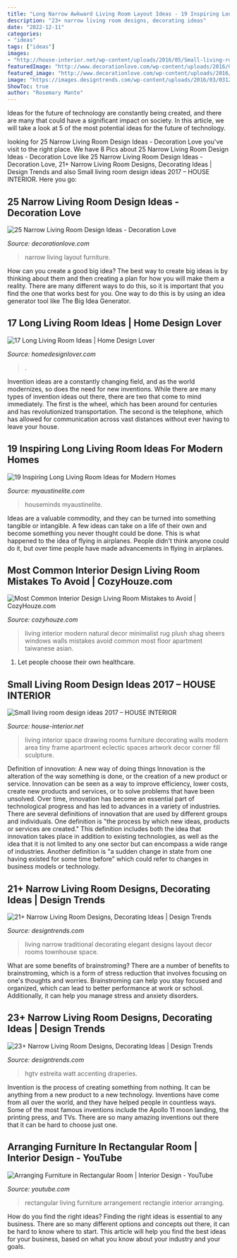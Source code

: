 ```yaml
---
title: "Long Narrow Awkward Living Room Layout Ideas - 19 Inspiring Long Living Room Ideas For Modern Homes"
description: "23+ narrow living room designs, decorating ideas"
date: "2022-12-11"
categories:
- "ideas"
tags: ["ideas"]
images:
- "http://house-interior.net/wp-content/uploads/2016/05/Small-living-room-design-ideas-2017-9.jpg"
featuredImage: "http://www.decorationlove.com/wp-content/uploads/2016/09/Long-Narrow-Living-Room-Furniture-Layout.jpg"
featured_image: "http://www.decorationlove.com/wp-content/uploads/2016/09/Long-Narrow-Living-Room-Furniture-Layout.jpg"
image: "https://images.designtrends.com/wp-content/uploads/2016/03/03123213/Long-Narrow-Living-Room-Design.jpeg"
ShowToc: true
author: "Rosemary Mante"
---
```



Ideas for the future of technology are constantly being created, and there are many that could have a significant impact on society. In this article, we will take a look at 5 of the most potential ideas for the future of technology.

	

		
looking for 25 Narrow Living Room Design Ideas - Decoration Love you've visit to the right place. We have 8 Pics about 25 Narrow Living Room Design Ideas - Decoration Love like 25 Narrow Living Room Design Ideas - Decoration Love, 21+ Narrow Living Room Designs, Decorating Ideas | Design Trends and also Small living room design ideas 2017 – HOUSE INTERIOR. Here you go:
		
    
## 25 Narrow Living Room Design Ideas - Decoration Love

<img loading=lazy src="http://www.decorationlove.com/wp-content/uploads/2016/09/Long-Narrow-Living-Room-Furniture-Layout.jpg" onerror="this.onerror=null;this.src='https://tse3.mm.bing.net/th?id=OIP.dax22MMnxL--wuW9U6ENRQHaLF&amp;pid=15.1';" alt="25 Narrow Living Room Design Ideas - Decoration Love">

_Source: decorationlove.com_

>narrow living layout furniture. 

	

How can you create a good big idea?
The best way to create big ideas is by thinking about them and then creating a plan for how you will make them a reality. There are many different ways to do this, so it is important that you find the one that works best for you. One way to do this is by using an idea generator tool like The Big Idea Generator.

    
## 17 Long Living Room Ideas | Home Design Lover

<img loading=lazy src="http://homedesignlover.com/wp-content/uploads/2013/10/4-Avenue-Road.jpg" onerror="this.onerror=null;this.src='https://tse1.mm.bing.net/th?id=OIP.RfXsfEQEo5KBGGS5I__jLAHaE4&amp;pid=15.1';" alt="17 Long Living Room Ideas | Home Design Lover">

_Source: homedesignlover.com_

>. 

	

Invention ideas are a constantly changing field, and as the world modernizes, so does the need for new inventions. While there are many types of invention ideas out there, there are two that come to mind immediately. The first is the wheel, which has been around for centuries and has revolutionized transportation. The second is the telephone, which has allowed for communication across vast distances without ever having to leave your house.

    
## 19 Inspiring Long Living Room Ideas For Modern Homes

<img loading=lazy src="http://www.myaustinelite.com/wp-content/uploads/2015/01/long-living-room-ideas-for-narrow-space.jpg?x34469" onerror="this.onerror=null;this.src='https://tse2.mm.bing.net/th?id=OIP.3B5Hv5lu8_kmIXY1zLi12wHaJ3&amp;pid=15.1';" alt="19 Inspiring Long Living Room Ideas for Modern Homes">

_Source: myaustinelite.com_

>houseminds myaustinelite. 

	

Ideas are a valuable commodity, and they can be turned into something tangible or intangible. A few ideas can take on a life of their own and become something you never thought could be done. This is what happened to the idea of flying in airplanes. People didn't think anyone could do it, but over time people have made advancements in flying in airplanes.

    
## Most Common Interior Design Living Room Mistakes To Avoid | CozyHouze.com

<img loading=lazy src="http://cozyhouze.com/wp-content/uploads/2016/10/Interior-Design-Living-Room-ideas-001.jpg" onerror="this.onerror=null;this.src='https://tse4.mm.bing.net/th?id=OIP.D-B_FYS6PPKHx6X3XQR0lQHaE7&amp;pid=15.1';" alt="Most Common Interior Design Living Room Mistakes to Avoid | CozyHouze.com">

_Source: cozyhouze.com_

>living interior modern natural decor minimalist rug plush shag sheers windows walls mistakes avoid common most floor apartment taiwanese asian. 

	

1. Let people choose their own healthcare.

    
## Small Living Room Design Ideas 2017 – HOUSE INTERIOR

<img loading=lazy src="http://house-interior.net/wp-content/uploads/2016/05/Small-living-room-design-ideas-2017-9.jpg" onerror="this.onerror=null;this.src='https://tse1.mm.bing.net/th?id=OIP.L-KQbzC5Y-SfhkZKEK_Z2wHaLG&amp;pid=15.1';" alt="Small living room design ideas 2017 – HOUSE INTERIOR">

_Source: house-interior.net_

>living interior space drawing rooms furniture decorating walls modern area tiny frame apartment eclectic spaces artwork decor corner fill sculpture. 

	

Definition of innovation: A new way of doing things
Innovation is the alteration of the way something is done, or the creation of a new product or service. Innovation can be seen as a way to improve efficiency, lower costs, create new products and services, or to solve problems that have been unsolved. Over time, innovation has become an essential part of technological progress and has led to advances in a variety of industries.
There are several definitions of innovation that are used by different groups and individuals. One definition is "the process by which new ideas, products or services are created." This definition includes both the idea that innovation takes place in addition to existing technologies, as well as the idea that it is not limited to any one sector but can encompass a wide range of industries. Another definition is "a sudden change in state from one having existed for some time before" which could refer to changes in business models or technology.

    
## 21+ Narrow Living Room Designs, Decorating Ideas | Design Trends

<img loading=lazy src="https://images.designtrends.com/wp-content/uploads/2016/03/04054017/Elegant-Narrow-traditional-living-room.jpg" onerror="this.onerror=null;this.src='https://tse1.mm.bing.net/th?id=OIP.hLpoGvTkpR47Q4sRvUyqUQHaE8&amp;pid=15.1';" alt="21+ Narrow Living Room Designs, Decorating Ideas | Design Trends">

_Source: designtrends.com_

>living narrow traditional decorating elegant designs layout decor rooms townhouse space. 

	

What are some benefits of brainstroming?
There are a number of benefits to brainstroming, which is a form of stress reduction that involves focusing on one's thoughts and worries. Brainstroming can help you stay focused and organized, which can lead to better performance at work or school. Additionally, it can help you manage stress and anxiety disorders.

    
## 23+ Narrow Living Room Designs, Decorating Ideas | Design Trends

<img loading=lazy src="https://images.designtrends.com/wp-content/uploads/2016/03/03123213/Long-Narrow-Living-Room-Design.jpeg" onerror="this.onerror=null;this.src='https://tse3.mm.bing.net/th?id=OIP.GJ_kM4jrFVzwO0Nzd_0JiwHaJ4&amp;pid=15.1';" alt="23+ Narrow Living Room Designs, Decorating Ideas | Design Trends">

_Source: designtrends.com_

>hgtv estreita watt accenting draperies. 

	

Invention is the process of creating something from nothing. It can be anything from a new product to a new technology. Inventions have come from all over the world, and they have helped people in countless ways. Some of the most famous inventions include the Apollo 11 moon landing, the printing press, and TVs. There are so many amazing inventions out there that it can be hard to choose just one.

    
## Arranging Furniture In Rectangular Room | Interior Design - YouTube

<img loading=lazy src="https://i.ytimg.com/vi/_iBdBcwVoUQ/maxresdefault.jpg" onerror="this.onerror=null;this.src='https://tse4.mm.bing.net/th?id=OIP.wdvjFapu8nVvkRug1LXklAHaEK&amp;pid=15.1';" alt="Arranging Furniture in Rectangular Room | Interior Design - YouTube">

_Source: youtube.com_

>rectangular living furniture arrangement rectangle interior arranging. 

	

How do you find the right ideas?
Finding the right ideas is essential to any business. There are so many different options and concepts out there, it can be hard to know where to start. This article will help you find the best ideas for your business, based on what you know about your industry and your goals.

